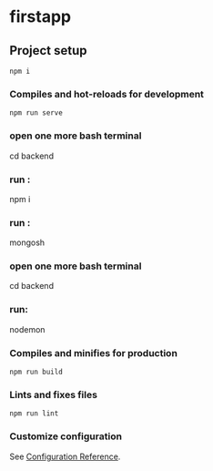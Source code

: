 # firstapp

## Project setup
```
npm i
```

### Compiles and hot-reloads for development
```
npm run serve
```
### open one more bash terminal
cd backend

### run :
npm i

### run : 
mongosh

### open one more bash terminal
cd backend
### run:
nodemon

### Compiles and minifies for production
```
npm run build
```

### Lints and fixes files
```
npm run lint
```

### Customize configuration
See [Configuration Reference](https://cli.vuejs.org/config/).
